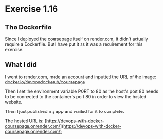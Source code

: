# Exercise 1.16

## The Dockerfile

Since I deployed the coursepage itself on render.com, it didn't actually require a Dockerfile. But I have put it as it was a requirement for this exercise.

## What I did

I went to render.com, made an account and inputted the URL of the image: [docker.io/devopsdockeruh/coursepage](docker.io/devopsdockeruh/coursepage)

Then I set the environment variable PORT to 80 as the host's port 80 needs to be connected to the container's port 80 in order to view the hosted website.

Then I just published my app and waited for it to complete.

The hosted URL is: [https://devops-with-docker-coursepage.onrender.com/](https://devops-with-docker-coursepage.onrender.com/)
